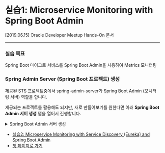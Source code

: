 # 실습1: Microservice Monitoring with Spring Boot Admin

[2019.06.15] Oracle Developer Meetup Hands-On 문서

***

### 실습 목표

Spring Boot 마이크로 서비스를 Spring Boot Admin을 사용하여 Metrics 모니터링

### Spring Admin Server (Spring Boot 프로젝트) 생성
제공된 STS 프로젝트중에서 spring-admin-server가 Spring Boot Admin (모니터링 서버) 역할을 합니다. 



제공되는 프로젝트를 활용해도 되지만, 새로 만들어보기를 원한다면 아래 **Spring Boot Admin 서버 생성** 탭을 열어서 진행합니다. 

<details>
<summary>Spring Boot Admin 서버 생성</summary>
<div markdown="1">

</div>
</summary>
</details>








- [실습2: Microservice Monitoring with Service Discovery (Eureka) and Spring Boot Admin](HOL-PART2.md)
- [첫 페이지로 가기](README.md)